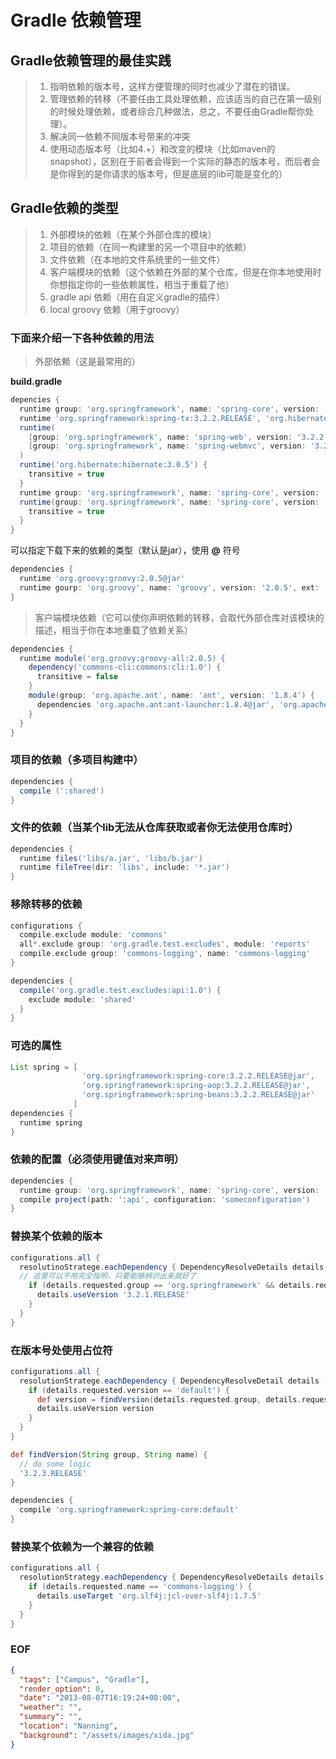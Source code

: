 Gradle 依赖管理
===============

## Gradle依赖管理的最佳实践

> 1. 指明依赖的版本号，这样方便管理的同时也减少了潜在的错误。
> 2. 管理依赖的转移（不要任由工具处理依赖，应该适当的自己在第一级别的时候处理依赖，或者综合几种做法，总之，不要任由Gradle帮你处理）。
> 3. 解决同一依赖不同版本号带来的冲突
> 4. 使用动态版本号（比如4.+）和改变的模块（比如maven的snapshot），区别在于前者会得到一个实际的静态的版本号，而后者会是你得到的是你请求的版本号，但是底层的lib可能是变化的）

## Gradle依赖的类型
> 1. 外部模块的依赖（在某个外部仓库的模块）
> 2. 项目的依赖（在同一构建里的另一个项目中的依赖）
> 3. 文件依赖（在本地的文件系统里的一些文件）
> 4. 客户端模块的依赖（这个依赖在外部的某个仓库，但是在你本地使用时你想指定你的一些依赖属性，相当于重载了他）
> 5. gradle api 依赖（用在自定义gradle的插件）
> 6. local groovy 依赖（用于groovy）

### 下面来介绍一下各种依赖的用法
> 外部依赖（这是最常用的）

**build.gradle**
```groovy
depencies {
  runtime group: 'org.springframework', name: 'spring-core', version: '3.2.2.RELEASE'
  runtime 'org.springframework:spring-tx:3.2.2.RELEASE', 'org.hibernate:hibernate-core:4.2.0.Final'
  runtime(
    [group: 'org.springframework', name: 'spring-web', version: '3.2.2.RELEASE'],
    [group: 'org.springframework', name: 'spring-webmvc', version: '3.2.2.RELEASE']
  )
  runtime('org.hibernate:hibernate:3.0.5') {
    transitive = true
  }
  runtime group: 'org.springframework', name: 'spring-core', version: '3.2.2.RELEASE', transitive: true
  runtime(group: 'org.springframework', name: 'spring-core', version: '3.2.2.RELEASE') {
    transitive = true
  }
}
```
可以指定下载下来的依赖的类型（默认是jar），使用 **@** 符号
```groovy
dependencies {
  runtime 'org.groovy:groovy:2.0.5@jar'
  runtime gourp: 'org.groovy', name: 'groovy', version: '2.0.5', ext: 'jar'
}
```

> 客户端模块依赖（它可以使你声明依赖的转移，会取代外部仓库对该模块的描述，相当于你在本地重载了依赖关系）

```groovy
dependencies {
  runtime module('org.groovy:groovy-all:2.0.5) {
    dependency('commons-cli:commons:cli:1.0') {
      transitive = false
    }
    module(group: 'org.apache.ant', name: 'ant', version: '1.8.4') {
      dependencies 'org.apache.ant:ant-launcher:1.8.4@jar', 'org.apache.ant:ant-junit:1.8.4'
    }
  }
}
```
### 项目的依赖（多项目构建中）
```groovy
dependencies {
  compile (':shared')
}
```
### 文件的依赖（当某个lib无法从仓库获取或者你无法使用仓库时）
```groovy
dependencies {
  runtime files('libs/a.jar', 'libs/b.jar')
  runtime fileTree(dir: 'libs', include: '*.jar')
}
```

### 移除转移的依赖
```groovy
configurations {
  compile.exclude module: 'commons'
  all*.exclude group: 'org.gradle.test.excludes', module: 'reports'
  compile.exclude group: 'commons-logging', name: 'commons-logging'
}

dependencies {
  compile('org.gradle.test.excludes:api:1.0') {
    exclude module: 'shared'
  }
}
```

### 可选的属性
```groovy
List spring = [
                'org.springframework:spring-core:3.2.2.RELEASE@jar',
                'org.springframework:spring-aop:3.2.2.RELEASE@jar',
                'org.springframework:spring-beans:3.2.2.RELEASE@jar'
              ]
dependencies {
  runtime spring
}
```

### 依赖的配置（必须使用键值对来声明）
```groovy
dependencies {
  runtime group: 'org.springframework', name: 'spring-core', version: '3.2.2.RELEASE', ext: 'jar', configuration: 'someconfiguration'
  compile project(path: ':api', configuration: 'someconfiguration')
}
```

### 替换某个依赖的版本
```groovy
configurations.all {
  resolutinoStratege.eachDependency { DependencyResolveDetails details ->
  // 这里可以不用完全指明，只要能够辨识出来就好了
    if (details.requested.group == 'org.springframework' && details.requested.name == 'spring-core' && details.requested.version == '3.2.2.RELEASE') {
      details.useVersion '3.2.1.RELEASE'
    }
  }
}
```

### 在版本号处使用占位符
```groovy
configurations.all {
  resolutionStratege.eachDependency { DependencyResolveDetail details ->
    if (details.requested.version == 'default') {
      def version = findVersion(details.requested.group, details.requested.name)
      details.useVersion version
    }
  }
}

def findVersion(String group, String name) {
  // do some logic
  '3.2.3.RELEASE'
}

dependencies {
  compile 'org.springframework:spring-core:default'
}
```

### 替换某个依赖为一个兼容的依赖

```groovy
configurations.all {
  resolutionStrategy.eachDependency { DependencyResolveDetails details ->
    if (details.requested.name == 'commons-logging') {
      details.useTarget 'org.slf4j:jcl-over-slf4j:1.7.5'
    }
  }
}
```

### EOF
```json
{
  "tags": ["Campus", "Gradle"],
  "render_option": 0,
  "date": "2013-08-07T16:19:24+08:00",
  "weather": "",
  "summary": "",
  "location": "Nanning",
  "background": "/assets/images/xida.jpg"
}
```
